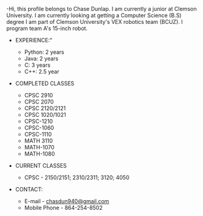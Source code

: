 -Hi, this profile belongs to Chase Dunlap. I am currently a junior at Clemson University. I am currently looking at getting a Computer Science (B.S) degree I am part of Clemson University's VEX robotics team (BCUZ). I program team A's 15-inch robot.

- EXPERIENCE:"
  - Python: 2 years
  - Java: 2 years
  - C: 3 years
  - C++: 2.5 year
  
- COMPLETED CLASSES
  - CPSC 2910
  - CPSC 2070
  - CPSC 2120/2121
  - CPSC 1020/1021
  - CPSC-1210
  - CPSC-1060
  - CPSC-1110
  - MATH 3110
  - MATH-1070
  - MATH-1080
        
  
- CURRENT CLASSES
  - CPSC - 2150/2151; 2310/2311; 3120; 4050
  
- CONTACT:
  - E-mail - chasdun940@gmail.com
  - Mobile Phone - 864-254-8502

